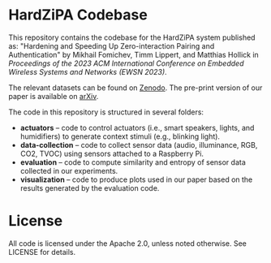 # HardZiPA Codebase
This repository contains the codebase for the HardZiPA system published as: "Hardening and Speeding Up Zero-interaction Pairing and Authentication" by Mikhail Fomichev, Timm Lippert, and Matthias Hollick in *Proceedings of the 2023 ACM International Conference on Embedded Wireless Systems and Networks (EWSN 2023)*.

The relevant datasets can be found on [Zenodo](https://zenodo.org/record/8263497). The pre-print version of our paper is available on [arXiv](https://arxiv.org/abs/2306.04458).

The code in this repository is structured in several folders:

- **actuators** – code to control actuators (i.e., smart speakers, lights, and humidifiers) to generate context stimuli (e.g., blinking light). 
- **data-collection** – code to collect sensor data (audio, illuminance, RGB, CO2, TVOC) using sensors attached to a Raspberry Pi. 
- **evaluation** – code to compute similarity and entropy of sensor data collected in our experiments.
- **visualization** – code to produce plots used in our paper based on the results generated by the evaluation code. 

# License
All code is licensed under the Apache 2.0, unless noted otherwise. See LICENSE for details.
